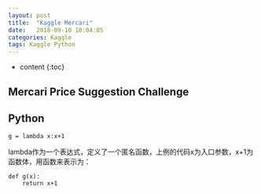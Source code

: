 ```yaml
---
layout: post
title:  "Kaggle Mercari"
date:   2018-09-10 10:04:05
categories: Kaggle
tags: Kaggle Python
---
```



* content
{:toc}

## Mercari Price Suggestion Challenge


## Python

```
g = lambda x:x+1
```
lambda作为一个表达式，定义了一个匿名函数，上例的代码x为入口参数，x+1为函数体，用函数来表示为：

```
def g(x):
    return x+1
```
